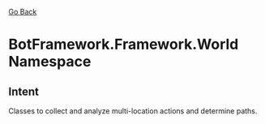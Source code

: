 [Go Back](../../../REFERENCE.md)

# BotFramework.Framework.World Namespace

## Intent

Classes to collect and analyze multi-location actions and determine paths.